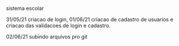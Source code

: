 sistema escolar

31/05/21 criacao de login, 01/06/21 criacao de cadastro de usuarios e criacao das validacoes de login e cadastro.

02/06/21 subindo arquivos pro git